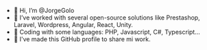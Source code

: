 - 👋 Hi, I’m @JorgeGolo
- 👀 I’ve worked with several open-source solutions like Prestashop, Laravel, Wordpress, Angular, React, Unity.
- 🌱 Coding with some languages: PHP, Javascript, C#, Typescript...
- 💞️ I've made this GitHub profile to share mi work.

<!---
JorgeGolo/JorgeGolo is a ✨ special ✨ repository because its `README.md` (this file) appears on your GitHub profile.
You can click the Preview link to take a look at your changes.
--->
